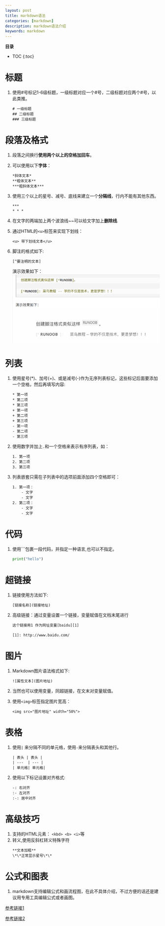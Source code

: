 ```yaml
---
layout: post
title: markdown语法
categories: [markdown]
description: markdown语法介绍
keywords: markdown
---
```


**目录**

* TOC
{:toc}  

# 标题

1. 使用#号标记1-6级标题，一级标题对应一个#号，二级标题对应两个#号，以此类推。
    ```
    # 一级标题
    ## 二级标题
    ### 三级标题
    ```

# 段落及格式

1. 段落之间换行**使用两个以上的空格加回车**。

2. 可以使用以下**字体**：
    ```
    *斜体文本*
    **粗体文本**
    ***粗斜体文本***
    ```
3. 使用三个以上的星号、减号、底线来建立一个**分隔线**，行内不能有其他东西。
    ```
    ***
    * * *
    ```
4. 在文字的两端加上两个波浪线~~可以给文字加上**删除线**.

5. 通过HTML的```<u>```标签来实现下划线：
    ```
    <u> 带下划线文本</u>
    ```
6. 脚注的格式如下:
    ```
    [^要注明的文本]
    ```
    演示效果如下：
    ![脚注](/images/posts/markdown脚注.png)

# 列表
1. 使用星号(*)、加号(+)、或是减号(-)作为无序列表标记，这些标记后面要添加一个空格，然后再填写内容:
    ```
    * 第一项
    * 第二项
    * 第三项
    + 第一项
    + 第二项
    + 第三项
    - 第一项
    - 第二项
    - 第三项
    ```
2. 使用数字并加上```.```和一个空格来表示有序列表，如：
    ```
    1. 第一项
    2. 第二项
    3. 第三项
    ```
3. 列表嵌套只需在子列表中的选项前面添加四个空格即可：
    ```
    1. 第一项：
        - 文字
        - 文字
    2. 第二项：
        - 文字
        - 文字
    ```
# 代码

1. 使用```包裹一段代码，并指定一种语言,也可以不指定。
    ```python
    print("hello")
    ```
# 超链接

1. 链接使用方法如下:
    ```
    [链接名称](链接地址)

    ```
2. 高级链接：通过变量设置一个链接，变量赋值在文档末尾进行
    ```
    这个链接用1 作为网址变量[baidu][1]

    [1]: http://www.baidu.com/
    ```
# 图片
1. Markdown图片语法格式如下:
    ```
    ![属性文本](图片地址)
    ```
2. 当然也可以使用变量，同超链接，在文末对变量赋值。

3. 使用```<img>```标签指定图片宽高：
    ```
    <img src="图片地址" width="50%">
    ```
# 表格
1. 使用```|``` 来分隔不同的单元格，使用```-```来分隔表头和其他行。
    ```
    | 表头 | 表头 |
    | ---  | --- |
    | 单元格| 单元格|
    ```
2. 使用以下标记设置对齐格式:
    ```
    -: 右对齐
    :- 左对齐
    :-: 居中对齐
    ```
# 高级技巧
1. 支持的HTML元素：
  ```<kbd> <b> <i>```等
2. 转义,使用反斜杠转义特殊字符
    ```
    **文本加粗**
    \*\*正常显示星号\*\*
    ```
# 公式和图表

1. markdown支持编辑公式和画流程图，在此不具体介绍，不过方便的话还是建议用专用工具编辑公式或者画图。
  

[参考链接1](https://cloud.tencent.com/developer/article/1761078)  

[参考链接2](https://www.runoob.com/markdown/md-advance.html)